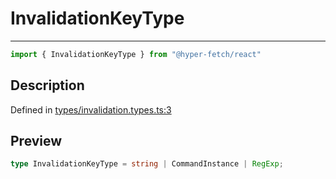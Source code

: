 

# InvalidationKeyType

<div class="api-docs__separator" data-reactroot="">

---

</div><div class="api-docs__import" data-reactroot="">

```ts
import { InvalidationKeyType } from "@hyper-fetch/react"
```

</div><div class="api-docs__section">

## Description

</div><div class="api-docs__description"><span class="api-docs__do-not-parse">



</span></div><p class="api-docs__definition">

Defined in [types/invalidation.types.ts:3](https://github.com/BetterTyped/hyper-fetch/blob/a5ae46b5/packages/react/src/types/invalidation.types.ts#L3)

</p><div class="api-docs__section">

## Preview

</div><div class="api-docs__preview type single">

```ts
type InvalidationKeyType = string | CommandInstance | RegExp;
```

</div>